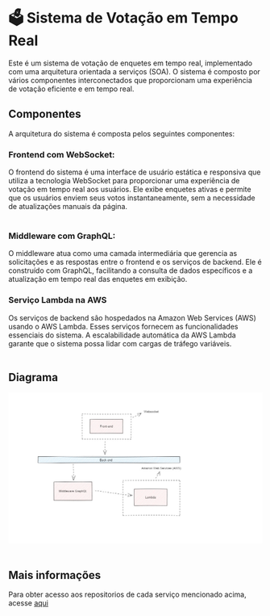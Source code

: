 # 🗳 Sistema de Votação em Tempo Real

Este é um sistema de votação de enquetes em tempo real, implementado com uma arquitetura orientada a serviços (SOA). O sistema é composto por vários componentes interconectados que proporcionam uma experiência de votação eficiente e em tempo real.

## Componentes

A arquitetura do sistema é composta pelos seguintes componentes:
<br>

### Frontend com WebSocket: 
O frontend do sistema é uma interface de usuário estática e responsiva que utiliza a tecnologia WebSocket para proporcionar uma experiência de votação em tempo real aos usuários. Ele exibe enquetes ativas e permite que os usuários enviem seus votos instantaneamente, sem a necessidade de atualizações manuais da página.
<br><br>

### Middleware com GraphQL:
O middleware atua como uma camada intermediária que gerencia as solicitações e as respostas entre o frontend e os serviços de backend. Ele é construído com GraphQL, facilitando a consulta de dados específicos e a atualização em tempo real das enquetes em exibição.

### Serviço Lambda na AWS
Os serviços de backend são hospedados na Amazon Web Services (AWS) usando o AWS Lambda. Esses serviços fornecem as funcionalidades essenciais do sistema. A escalabilidade automática da AWS Lambda garante que o sistema possa lidar com cargas de tráfego variáveis.
<br><br>

## Diagrama
![Diagrama de componente](https://github.com/votacao-tempo-real/.github/blob/main/profile/assets/diagrama.jpg)
<br><br>

## Mais informações

Para obter acesso aos repositorios de cada serviço mencionado acima, acesse [aqui](https://github.com/votacao-tempo-real/.github/blob/main/profile/README.md)
